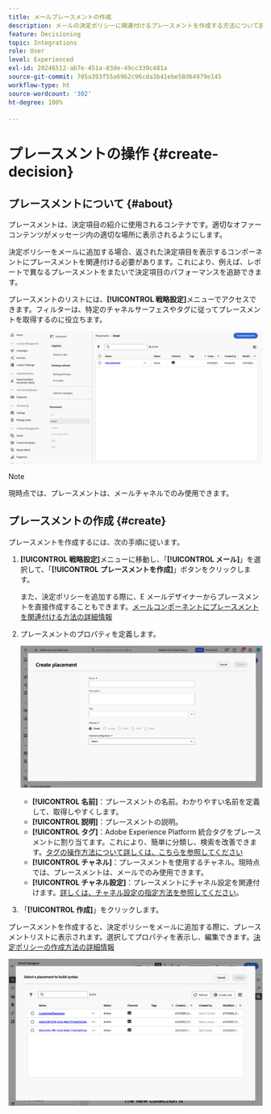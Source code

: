 ```yaml
---
title: メールプレースメントの作成
description: メールの決定ポリシーに関連付けるプレースメントを作成する方法について説明します。
feature: Decisioning
topic: Integrations
role: User
level: Experienced
exl-id: 20246512-ab7e-451a-83de-49cc339c481a
source-git-commit: 705a393f55a6962c96cda3b41ebe58d64979e145
workflow-type: ht
source-wordcount: '302'
ht-degree: 100%

---
```


# プレースメントの操作 {#create-decision}

## プレースメントについて {#about}

プレースメントは、決定項目の紹介に使用されるコンテナです。適切なオファーコンテンツがメッセージ内の適切な場所に表示されるようにします。

決定ポリシーをメールに追加する場合、返された決定項目を表示するコンポーネントにプレースメントを関連付ける必要があります。これにより、例えば、レポートで異なるプレースメントをまたいで決定項目のパフォーマンスを追跡できます。

プレースメントのリストには、**[!UICONTROL 戦略設定]**&#x200B;メニューでアクセスできます。フィルターは、特定のチャネルサーフェスやタグに従ってプレースメントを取得するのに役立ちます。

![](assets/placements-list.png)

>[!NOTE]
>
>現時点では、プレースメントは、メールチャネルでのみ使用できます。

## プレースメントの作成 {#create}

プレースメントを作成するには、次の手順に従います。

1. **[!UICONTROL 戦略設定]**&#x200B;メニューに移動し、「**[!UICONTROL メール]**」を選択して、「**[!UICONTROL プレースメントを作成]**」ボタンをクリックします。

   また、決定ポリシーを追加する際に、E メールデザイナーからプレースメントを直接作成することもできます。[メールコンポーネントにプレースメントを関連付ける方法の詳細情報](../experience-decisioning/create-decision.md#save)

1. プレースメントのプロパティを定義します。

   ![](assets/placement-create.png)

   * **[!UICONTROL 名前]**：プレースメントの名前。わかりやすい名前を定義して、取得しやすくします。
   * **[!UICONTROL 説明]**：プレースメントの説明。
   * **[!UICONTROL タグ]**：Adobe Experience Platform 統合タグをプレースメントに割り当てます。これにより、簡単に分類し、検索を改善できます。[タグの操作方法について詳しくは、こちらを参照してください](../start/search-filter-categorize.md#tags)
   * **[!UICONTROL チャネル]**：プレースメントを使用するチャネル。現時点では、プレースメントは、メールでのみ使用できます。
   * **[!UICONTROL チャネル設定]**：プレースメントにチャネル設定を関連付けます。[詳しくは、チャネル設定の指定方法を参照してください](../configuration/channel-surfaces.md)。

1. 「**[!UICONTROL 作成]**」をクリックします。

プレースメントを作成すると、決定ポリシーをメールに追加する際に、プレースメントリストに表示されます。選択してプロパティを表示し、編集できます。[決定ポリシーの作成方法の詳細情報](../experience-decisioning/create-decision.md)

![](assets/placement-list.png)
